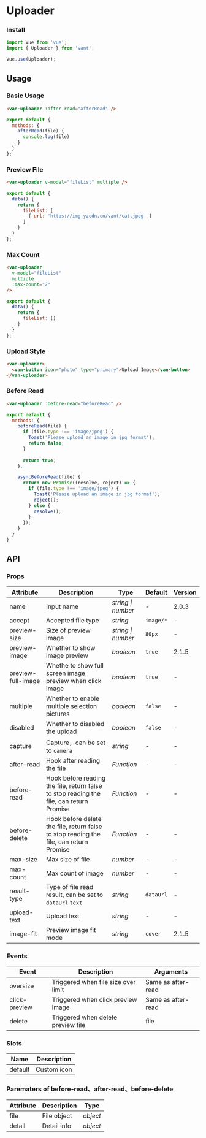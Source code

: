 # Uploader

### Install

``` javascript
import Vue from 'vue';
import { Uploader } from 'vant';

Vue.use(Uploader);
```

## Usage

### Basic Usage

```html
<van-uploader :after-read="afterRead" />
```

```javascript
export default {
  methods: {
    afterRead(file) {
      console.log(file)
    }
  }
};
```

### Preview File

```html
<van-uploader v-model="fileList" multiple />
```

```javascript
export default {
  data() {
    return {
      fileList: [
        { url: 'https://img.yzcdn.cn/vant/cat.jpeg' }
      ]
    }
  }
};
```

### Max Count

```html
<van-uploader
  v-model="fileList"
  multiple
  :max-count="2"
/>
```

```javascript
export default {
  data() {
    return {
      fileList: []
    }
  }
};
```

### Upload Style

```html
<van-uploader>
  <van-button icon="photo" type="primary">Upload Image</van-button>
</van-uploader>
```

### Before Read

```html
<van-uploader :before-read="beforeRead" />
```

```js
export default {
  methods: {
    beforeRead(file) {
      if (file.type !== 'image/jpeg') {
        Toast('Please upload an image in jpg format');
        return false;
      }
    
      return true;
    },

    asyncBeforeRead(file) {
      return new Promise((resolve, reject) => {
        if (file.type !== 'image/jpeg') {
          Toast('Please upload an image in jpg format');
          reject();
        } else {
          resolve();
        }
      });
    }
  }
}
```

## API

### Props

| Attribute | Description | Type | Default | Version |
|------|------|------|------|------|
| name | Input name | *string \| number* | - | 2.0.3 |
| accept | Accepted file type | *string* | `image/*` | - |
| preview-size | Size of preview image | *string \| number* | `80px` | - |
| preview-image | Whether to show image preview | *boolean* | `true` | 2.1.5 |
| preview-full-image | Whethe to show full screen image preview when click image | *boolean* | `true` | - |
| multiple | Whether to enable multiple selection pictures | *boolean* | `false` | - |
| disabled | Whether to disabled the upload | *boolean* | `false` | - |
| capture | Capture，can be set to `camera` | *string* | - | - |
| after-read | Hook after reading the file | *Function* | - | - |
| before-read | Hook before reading the file, return false to stop reading the file, can return Promise | *Function* | - | - |
| before-delete | Hook before delete the file, return false to stop reading the file, can return Promise | *Function* | - | - |
| max-size | Max size of file | *number* | - | - |
| max-count | Max count of image | *number* | - | - |
| result-type | Type of file read result, can be set to `dataUrl` `text` | *string* | `dataUrl` | - |
| upload-text | Upload text | *string* | - | - |
| image-fit | Preview image fit mode | *string* | `cover` | 2.1.5 |

### Events

| Event | Description | Arguments |
|------|------|------|
| oversize | Triggered when file size over limit | Same as after-read |
| click-preview | Triggered when click preview image | Same as after-read |
| delete | Triggered when delete preview file | file |

### Slots

| Name | Description |
|------|------|
| default | Custom icon |

### Parematers of before-read、after-read、before-delete

| Attribute | Description | Type |
|------|------|------|
| file | File object | *object* |
| detail | Detail info | *object* |
